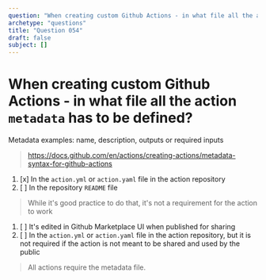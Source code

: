 ```yaml
---
question: "When creating custom Github Actions - in what file all the action `metadata` has to be defined?"
archetype: "questions"
title: "Question 054"
draft: false
subject: []
---
```


# When creating custom Github Actions - in what file all the action `metadata` has to be defined? 

Metadata examples: name, description, outputs or required inputs
> https://docs.github.com/en/actions/creating-actions/metadata-syntax-for-github-actions
1. [x] In the `action.yml` or `action.yaml` file in the action repository
1. [ ] In the repository `README` file
> While it's good practice to do that, it's not a requirement for the action to work
1. [ ] It's edited in Github Marketplace UI when published for sharing
1. [ ] In the `action.yml` or `action.yaml` file in the action repository, but it is not required if the action is not meant to be shared and used by the public
> All actions require the metadata file.
